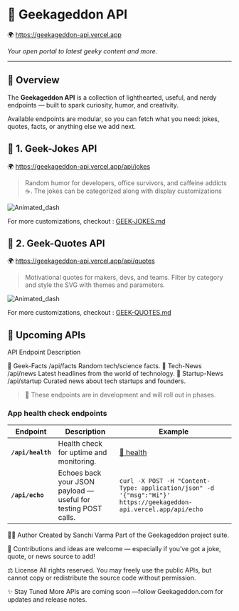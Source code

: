 # 🤖 Geekageddon API  
🌍 https://geekageddon-api.vercel.app

*Your open portal to latest geeky content and more.*

---

## 🧩 Overview
The **Geekageddon API** is a collection of lighthearted, useful, and nerdy endpoints — built to spark curiosity, humor, and creativity.  

Available endpoints are modular, so you can fetch what you need: jokes, quotes, facts, or anything else we add next.

## 🧩 1. Geek-Jokes API
🌍 https://geekageddon-api.vercel.app/api/jokes

> Random humor for developers, office survivors, and caffeine addicts ☕. The jokes can be categorized along with display customizations

![Animated_dash](https://geekageddon-api.vercel.app/api/jokes?borderAnimation=colorful-dash)

For more customizations, checkout : [GEEK-JOKES.md](./GEEK-JOKES.md)


## 🧩 2. Geek-Quotes API
🌍 https://geekageddon-api.vercel.app/api/quotes

> Motivational quotes for makers, devs, and teams. Filter by category and style the SVG with themes and parameters.

![Animated_dash](https://geekageddon-api.vercel.app/api/quotes?theme=aurora&borderAnimation=colorful-dash)

For more customizations, checkout : [GEEK-QUOTES.md](./GEEK-QUOTES.md)



## 🔮 Upcoming APIs
API	Endpoint	Description

🧪 Geek-Facts	/api/facts	Random tech/science facts.
📰 Tech-News	/api/news	Latest headlines from the world of technology.
🚀 Startup-News	/api/startup	Curated news about tech startups and founders.

>🚧 These endpoints are in development and will roll out in phases.


### App health check endpoints
| Endpoint          | Description                                                    | Example                                                                                                          |
| ----------------- | -------------------------------------------------------------- | ---------------------------------------------------------------------------------------------------------------- |
| **`/api/health`** | Health check for uptime and monitoring.                        | [🔗 health](https://geekageddon-api.vercel.app/api/health)                                                       |
| **`/api/echo`**   | Echoes back your JSON payload — useful for testing POST calls. | `curl -X POST -H "Content-Type: application/json" -d '{"msg":"Hi"}' https://geekageddon-api.vercel.app/api/echo` |


👩‍💻 Author
Created by Sanchi Varma
Part of the Geekageddon project suite.

💬 Contributions and ideas are welcome — especially if you’ve got a joke, quote, or news source to add!

⚖️ License
All rights reserved.
You may freely use the public APIs, but cannot copy or redistribute the source code without permission.

✨ Stay Tuned
More APIs are coming soon —follow Geekageddon.com for updates and release notes.
